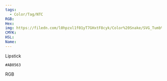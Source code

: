 ```yaml
---
tags:
  - Color/Tag/NTC
RGB:
Hex:
img: https://filedn.com/l0hpzxl1f01yT7GHxtF8cyk/Color%20Snake/SVG_Tumb%20Mass%20No%20Name/AB0563.svg
CMYK:
HSL:
Name:
---
```

Lipstick
```palette
#AB0563
```
RGB
